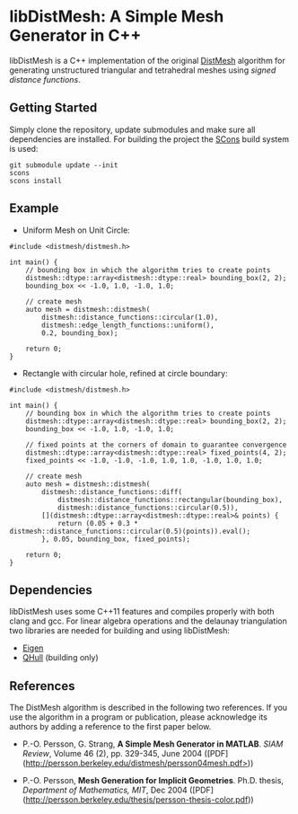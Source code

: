 libDistMesh: A Simple Mesh Generator in C++
==============================================

libDistMesh is a C++ implementation of the original [DistMesh](http://persson.berkeley.edu/distmesh/)
algorithm for generating unstructured triangular and tetrahedral meshes using *signed distance functions*.

Getting Started
---------------

Simply clone the repository, update submodules and make sure all dependencies are installed.
For building the project the [SCons](http://www.scons.org/) build system is used:

    git submodule update --init
    scons
    scons install

Example
-------

* Uniform Mesh on Unit Circle:

```
#include <distmesh/distmesh.h>

int main() {
    // bounding box in which the algorithm tries to create points
    distmesh::dtype::array<distmesh::dtype::real> bounding_box(2, 2);
    bounding_box << -1.0, 1.0, -1.0, 1.0;

    // create mesh
    auto mesh = distmesh::distmesh(
        distmesh::distance_functions::circular(1.0),
        distmesh::edge_length_functions::uniform(),
        0.2, bounding_box);

    return 0;
}
```
* Rectangle with circular hole, refined at circle boundary:

```
#include <distmesh/distmesh.h>

int main() {
    // bounding box in which the algorithm tries to create points
    distmesh::dtype::array<distmesh::dtype::real> bounding_box(2, 2);
    bounding_box << -1.0, 1.0, -1.0, 1.0;

    // fixed points at the corners of domain to guarantee convergence
    distmesh::dtype::array<distmesh::dtype::real> fixed_points(4, 2);
    fixed_points << -1.0, -1.0, -1.0, 1.0, 1.0, -1.0, 1.0, 1.0;

    // create mesh
    auto mesh = distmesh::distmesh(
        distmesh::distance_functions::diff(
            distmesh::distance_functions::rectangular(bounding_box),
            distmesh::distance_functions::circular(0.5)),
        [](distmesh::dtype::array<distmesh::dtype::real>& points) {
            return (0.05 + 0.3 * distmesh::distance_functions::circular(0.5)(points)).eval();
        }, 0.05, bounding_box, fixed_points);

    return 0;
}
```

Dependencies
------------

libDistMesh uses some C++11 features and compiles properly with both clang
and gcc. For linear algebra operations and the delaunay triangulation two
libraries are needed for building and using libDistMesh:

* [Eigen](http://eigen.tuxfamily.org/)
* [QHull](http://www.qhull.org/) (building only)

References
----------

The DistMesh algorithm is described in the following two references.
If you use the algorithm in a program or publication, please
acknowledge its authors by adding a reference to the first paper
below.

* P.-O. Persson, G. Strang, **A Simple Mesh Generator in MATLAB**.
  *SIAM Review*, Volume 46 (2), pp. 329-345, June 2004 ([PDF]
  (http://persson.berkeley.edu/distmesh/persson04mesh.pdf>))

* P.-O. Persson, **Mesh Generation for Implicit Geometries**.
  Ph.D. thesis, *Department of Mathematics, MIT*, Dec 2004 ([PDF]
  (http://persson.berkeley.edu/thesis/persson-thesis-color.pdf))
